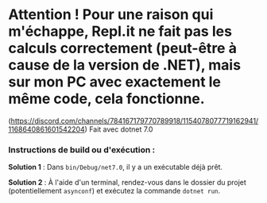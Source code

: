 # Attention ! Pour une raison qui m'échappe, Repl.it ne fait pas les calculs correctement (peut-être à cause de la version de .NET), mais sur mon PC avec exactement le même code, cela fonctionne.
(https://discord.com/channels/784167179770789918/1154078077719162941/1168640861601542204)
Fait avec dotnet 7.0

### Instructions de build ou d'exécution :
**Solution 1** : Dans `bin/Debug/net7.0`, il y a un exécutable déjà prêt.

**Solution 2** : À l'aide d'un terminal, rendez-vous dans le dossier du projet (potentiellement `asynconf`) et exécutez la commande `dotnet run`.
